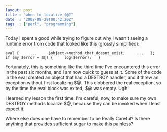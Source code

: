 ```yaml
---
layout: post
title : "when to localize $@?"
date  : "2008-08-29T00:42:20Z"
tags  : ["perl", "programming"]
---
```

Today I spent a good while trying to figure out why I wasn't seeing a runtime error from code that looked like this (grossly simplified):

    eval {     ...     $object->method_that_doesnt_exist;     ...   };   if (my $error = $@) {     log($error);   }

Fortunately, this is something like the third time I've encountered this error in the past six months, and I am now quick to guess at it.  Some of the code in the eval created an object that had a DESTROY handler, and it threw an exception without first localizing $@.  This clobbered the real exception, so by the time the eval block was exited, $@ was empty.  Ugh!

I learned my lesson the first time: I'm careful, now, to make sure my own DESTROY methods localize $@, because they can be invoked when I least expect it.

Where else does one have to remember to be Really Careful?  Is there anything that provides sufficient sugar to make this painless? 
